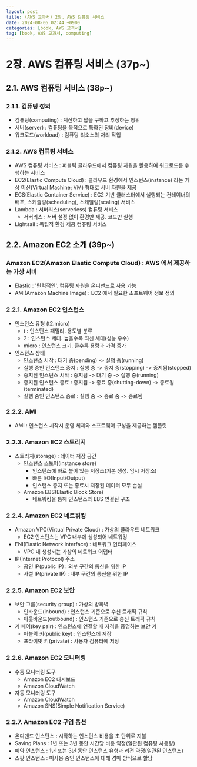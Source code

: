 ```yaml
---
layout: post
title: (AWS 교과서) 2장. AWS 컴퓨팅 서비스
date: 2024-08-05 02:44 +0900
categories: [book, AWS 교과서]
tag: [book, AWS 교과서, computing]
---
```


# 2장. AWS 컴퓨팅 서비스 (37p~)

## 2.1. AWS 컴퓨팅 서비스 (38p~)

### 2.1.1. 컴퓨팅 정의

- 컴퓨팅(computing) : 계산하고 답을 구하고 추정하는 행위
- 서버(server) : 컴퓨팅을 목적으로 특화된 장비(device)
- 워크로드(workload) : 컴퓨팅 리소스의 처리 작업

### 2.1.2. AWS 컴퓨팅 서비스

- AWS 컴퓨팅 서비스 : 퍼블릭 클라우드에서 컴퓨팅 자원을 활용하여 워크로드를 수행하는 서비스
- EC2(Elastic Compute Cloud) : 클라우드 환경에서 인스턴스(instance) 라는 가상 머신(Virtual Machine; VM) 형태로 서버 자원을 제공
- ECS(Elastic Container Service) : EC2 기반 클러스터에서 실행되는 컨테이너의 배포, 스케줄링(scheduling), 스케일링(scaling) 서비스
- Lambda : 서버리스(serverless) 컴퓨팅 서비스
  - 서버리스 : 서버 설정 없이 환경만 제공. 코드만 실행
- Lightsail : 독립적 환경 제공 컴퓨팅 서비스

## 2.2. Amazon EC2 소개 (39p~)

### Amazon EC2(Amazon Elastic Compute Cloud) : AWS 에서 제공하는 가상 서버

- Elastic : '탄력적인'. 컴퓨팅 자원을 온디맨드로 사용 가능
- AMI(Amazon Machine Image) : EC2 에서 필요한 소프트웨어 정보 정의

### 2.2.1. Amazon EC2 인스턴스

- 인스턴스 유형 (t2.micro)
  - t : 인스턴스 패밀리. 용도별 분류
  - 2 : 인스턴스 세대. 높을수록 최신 세대(성능 우수)
  - micro : 인스턴스 크기. 클수록 용량과 가격 증가
- 인스턴스 상태
  - 인스턴스 시작 : 대기 중(pending) -> 실행 중(running)
  - 실행 중인 인스턴스 중지 : 실행 중 -> 중지 중(stopping) -> 중지됨(stopped)
  - 중지된 인스턴스 시작 : 중지됨 -> 대기 중 -> 실행 중(running)
  - 중지된 인스턴스 종료 : 중지됨 -> 종료 중(shutting-down) -> 종료됨(terminated)
  - 실행 중인 인스턴스 종료 : 실행 중 -> 종료 중 -> 종료됨

### 2.2.2. AMI

- AMI : 인스턴스 시작시 운영 체제와 소프트웨어 구성을 제공하는 템플릿

### 2.2.3. Amazon EC2 스토리지

- 스토리지(storage) : 데이터 저장 공간
  - 인스턴스 스토어(instance store)
    - 인스턴스에 바로 붙어 있는 저장소(기본 생성. 임시 저장소)
    - 빠른 I/O(Input/Output)
    - 인스턴스 중지 또는 종료시 저장된 데이터 모두 손실
  - Amazon EBS(Elastic Block Store)
    - 네트워킹을 통해 인스턴스와 EBS 연결된 구조

### 2.2.4. Amazon EC2 네트워킹

- Amazon VPC(Virtual Private Cloud) : 가상의 클라우드 네트워크
  - EC2 인스턴스는 VPC 내부에 생성되어 네트워킹
- ENI(Elastic Network Interface) : 네트워크 인터페이스
  - VPC 내 생성되는 가상의 네트워크 어댑터
- IP(Internet Protocol) 주소
  - 공인 IP(public IP) : 외부 구간의 통신을 위한 IP
  - 사설 IP(private IP) : 내부 구간의 통신을 위한 IP

### 2.2.5. Amazon EC2 보안

- 보안 그룹(security group) : 가상의 방화벽
  - 인바운드(inbound) : 인스턴스 기준으로 수신 트래픽 규칙
  - 아웃바운드(outbound) : 인스턴스 기준으로 송신 트래픽 규칙
- 키 페어(key pair) : 인스턴스에 연결할 때 자격을 증명하는 보안 키
  - 퍼블릭 키(public key) : 인스턴스에 저장
  - 프라이빗 키(private) : 사용자 컴퓨터에 저장

### 2.2.6. Amazon EC2 모니터링

- 수동 모니터링 도구
  - Amazon EC2 대시보드
  - Amazon CloudWatch
- 자동 모니터링 도구
  - Amazon CloudWatch
  - Amazon SNS(Simple Notification Service)

### 2.2.7. Amazon EC2 구입 옵션

- 온디맨드 인스턴스 : 시작하는 인스턴스 비용을 초 단위로 지불
- Saving Plans : 1년 또는 3년 동안 시간당 비용 약정(일관된 컴퓨팅 사용량)
- 예약 인스턴스 : 1년 또는 3년 동안 인스턴스 유형과 리전 약정(일관된 인스턴스)
- 스팟 인스턴스 : 미사용 중인 인스턴스에 대해 경매 방식으로 할당
